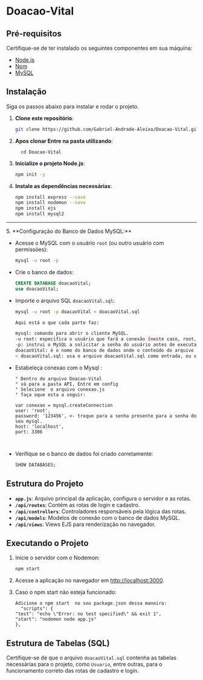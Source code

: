 # Doacao-Vital

## Pré-requisitos

Certifique-se de ter instalado os seguintes componentes em sua máquina:
- [Node.js](https://nodejs.org/)
- [Npm](https://www.npmjs.com/)
- [MySQL](https://www.mysql.com/)

## Instalação

Siga os passos abaixo para instalar e rodar o projeto.

1. **Clone este repositório**:
    ```bash
    git clone https://github.com/Gabriel-Andrade-Aleixo/Doacao-Vital.git

    ```
2. **Apos clonar Entre na pasta utilizando**:
    ```
      cd Doacao-Vital
    ```

3. **Inicialize o projeto Node.js**:
    ```bash
    npm init -y
    ```

4. **Instale as dependências necessárias**:
    ```bash
    npm install express --save
    npm install nodemon --save
    npm install ejs
    npm install mysql2
    ```
<hr>
5. **Configuração do Banco de Dados MySQL:**

- Acesse o MySQL com o usuário `root` (ou outro usuário com permissões):
    ```bash
    mysql -u root -p
    ```

- Crie o banco de dados:
    ```sql
    CREATE DATABASE doacaoVital;
    use doacaoVital;
    ```
- Importe o arquivo SQL `doacaoVital.sql`:
    ```bash
    mysql -u root -p doacaoVital < doacaoVital.sql
    
    Aqui está o que cada parte faz:

    mysql: comando para abrir o cliente MySQL.
    -u root: especifica o usuário que fará a conexão (neste caso, root, que geralmente é o usuário administrador).
    -p: instrui o MySQL a solicitar a senha do usuário antes de executar o comando.
    doacaoVital: é o nome do banco de dados onde o conteúdo do arquivo será importado. Isso significa que o banco de dados doacaoVital já deve existir no MySQL.
    < doacaoVital.sql: usa o arquivo doacaoVital.sql como entrada, ou seja, o MySQL vai executar todos os comandos SQL presentes nesse arquivo dentro do banco de dados doacaoVital.
    ```

- Estabeleça conexao com o  Mysql :

    ```
    ° Dentro do arquivo Doacao-Vital
    ° vá para a pasta API, Entre em config
    ° Selecione  o arquivo conexao.js 
    ° faça oque esta a seguir:

    var conexao = mysql.createConnection
    user: 'root', 
    password: '123456', <- troque para a senha presente para a senha do seu mysql. 
    host: 'localhost',
    port: 3306

    

    ```
    
    
- Verifique se o banco de dados foi criado corretamente:
    ```sql
    SHOW DATABASES;
    
    ```


## Estrutura do Projeto

- **`app.js`**: Arquivo principal da aplicação, configura o servidor e as rotas.
- **`/api/routes`**: Contém as rotas de login e cadastro.
- **`/api/controllers`**: Controladores responsáveis pela lógica das rotas.
- **`/api/models`**: Modelos de conexão com o banco de dados MySQL.
- **`/api/views`**: Views EJS para renderização no navegador.

## Executando o Projeto

1. Inicie o servidor com o Nodemon:
    ```bash
    npm start
    ```
   
2. Acesse a aplicação no navegador em [http://localhost:3000](http://localhost:3000).

3. Caso o npm start não esteja funcionado:
    ```
    Adicione o npm start  no seu package.json dessa maneira:
      "scripts": {
    "test": "echo \"Error: no test specified\" && exit 1",
    "start": "nodemon node app.js"
    },
    ```

## Estrutura de Tabelas (SQL)

Certifique-se de que o arquivo `doacaoVital.sql` contenha as tabelas necessárias para o projeto, como `Usuario`, entre outras, para o funcionamento correto das rotas de cadastro e login.
